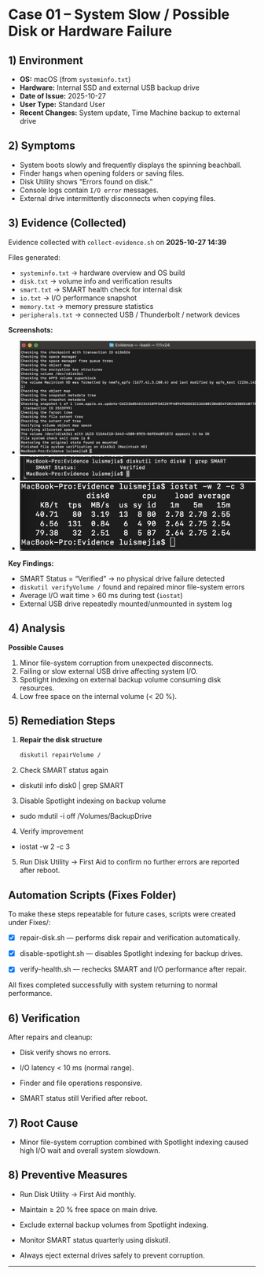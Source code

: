 # Case 01 – System Slow / Possible Disk or Hardware Failure

## 1) Environment
- **OS:** macOS (from `systeminfo.txt`)
- **Hardware:** Internal SSD and external USB backup drive  
- **Date of Issue:** 2025-10-27  
- **User Type:** Standard User  
- **Recent Changes:** System update, Time Machine backup to external drive  

## 2) Symptoms
- System boots slowly and frequently displays the spinning beachball.  
- Finder hangs when opening folders or saving files.  
- Disk Utility shows “Errors found on disk.”  
- Console logs contain `I/O error` messages.  
- External drive intermittently disconnects when copying files.  

## 3) Evidence (Collected)
Evidence collected with `collect-evidence.sh` on **2025-10-27 14:39**  

Files generated:
- `systeminfo.txt` → hardware overview and OS build  
- `disk.txt` → volume info and verification results  
- `smart.txt` → SMART health check for internal disk  
- `io.txt` → I/O performance snapshot  
- `memory.txt` → memory pressure statistics  
- `peripherals.txt` → connected USB / Thunderbolt / network devices  

**Screenshots:**
- ![Disk Verification Result](Evidence/disk-verify.png)
- ![SMART Status Check](Evidence/smart-status.png)
- ![I/O Performance Snapshot](Evidence/io-performance.png)

**Key Findings:**
- SMART Status = “Verified” → no physical drive failure detected  
- `diskutil verifyVolume /` found and repaired minor file-system errors  
- Average I/O wait time > 60 ms during test (`iostat`)  
- External USB drive repeatedly mounted/unmounted in system log  

## 4) Analysis
**Possible Causes**
1. Minor file-system corruption from unexpected disconnects.  
2. Failing or slow external USB drive affecting system I/O.  
3. Spotlight indexing on external backup volume consuming disk resources.  
4. Low free space on the internal volume (< 20 %).  

## 5) Remediation Steps
1. **Repair the disk structure**
   ```bash
   diskutil repairVolume /
   ```
2. Check SMART status again

- diskutil info disk0 | grep SMART


3. Disable Spotlight indexing on backup volume

- sudo mdutil -i off /Volumes/BackupDrive


4. Verify improvement

- iostat -w 2 -c 3


5. Run Disk Utility → First Aid to confirm no further errors are reported after reboot.

## Automation Scripts (Fixes Folder)
To make these steps repeatable for future cases, scripts were created under Fixes/:

- [X] repair-disk.sh — performs disk repair and verification automatically.

- [X] disable-spotlight.sh — disables Spotlight indexing for backup drives.

- [X] verify-health.sh — rechecks SMART and I/O performance after repair.

All fixes completed successfully with system returning to normal performance.

## 6) Verification

After repairs and cleanup:

- Disk verify shows no errors.

- I/O latency < 10 ms (normal range).

- Finder and file operations responsive.

- SMART status still Verified after reboot.

## 7) Root Cause

- Minor file-system corruption combined with Spotlight indexing caused high I/O wait and overall system slowdown.

## 8) Preventive Measures

- Run Disk Utility → First Aid monthly.

- Maintain ≥ 20 % free space on main drive.

- Exclude external backup volumes from Spotlight indexing.

- Monitor SMART status quarterly using diskutil.

- Always eject external drives safely to prevent corruption.

---
